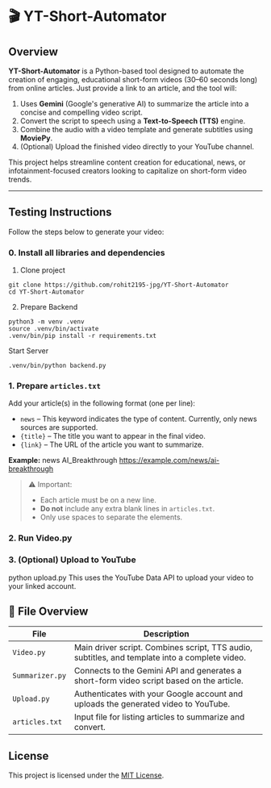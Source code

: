 # 🎬 YT-Short-Automator

## Overview

**YT-Short-Automator** is a Python-based tool designed to automate the creation of engaging, educational short-form videos (30–60 seconds long) from online articles. Just provide a link to an article, and the tool will:

1. Uses **Gemini** (Google's generative AI) to summarize the article into a concise and compelling video script.
2. Convert the script to speech using a **Text-to-Speech (TTS)** engine.
3. Combine the audio with a video template and generate subtitles using **MoviePy**.
4. (Optional) Upload the finished video directly to your YouTube channel.

This project helps streamline content creation for educational, news, or infotainment-focused creators looking to capitalize on short-form video trends.

---

## Testing Instructions

Follow the steps below to generate your video:
### 0. Install all libraries and dependencies
1. Clone project
```angular2html
git clone https://github.com/rohit2195-jpg/YT-Short-Automator
cd YT-Short-Automator
```
2. Prepare Backend
```angular2html
python3 -m venv .venv
source .venv/bin/activate
.venv/bin/pip install -r requirements.txt
```
Start Server
```angular2html
.venv/bin/python backend.py
```
### 1. Prepare `articles.txt`

Add your article(s) in the following format (one per line):


- `news` – This keyword indicates the type of content. Currently, only news sources are supported.
- `{title}` – The title you want to appear in the final video.
- `{link}` – The URL of the article you want to summarize.

**Example:**
news AI_Breakthrough https://example.com/news/ai-breakthrough

> ⚠️ Important:
> - Each article must be on a new line.
> - **Do not** include any extra blank lines in `articles.txt`.
> - Only use spaces to separate the elements.
### 2. Run Video.py
### 3. (Optional) Upload to YouTube
python upload.py
This uses the YouTube Data API to upload your video to your linked account.

## 📂 File Overview

| File           | Description                                                                 |
|----------------|-----------------------------------------------------------------------------|
| `Video.py`     | Main driver script. Combines script, TTS audio, subtitles, and template into a complete video. |
| `Summarizer.py`| Connects to the Gemini API and generates a short-form video script based on the article. |
| `Upload.py`    | Authenticates with your Google account and uploads the generated video to YouTube. |
| `articles.txt` | Input file for listing articles to summarize and convert.                   |

## License

This project is licensed under the [MIT License](LICENSE).
